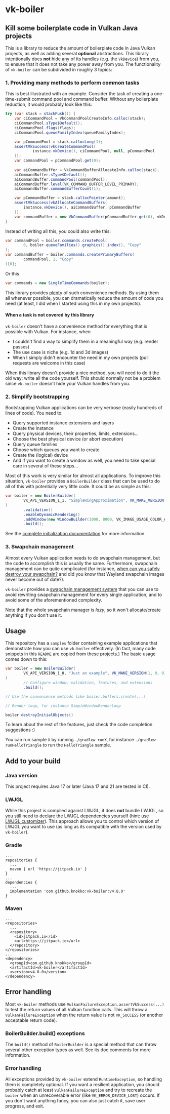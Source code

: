 # vk-boiler
## Kill some boilerplate code in Vulkan Java projects
This is a library to reduce the amount of boilerplate code in Java Vulkan projects,
as well as adding several **optional** abstractions. This library intentionally
does **not** hide any of its handles (e.g. the `VkDevice`) from you, to ensure
that it does not take any power away from you.
The functionality of `vk-boiler` can be subdivided in roughly 3
topics:

### 1. Providing many methods to perform common tasks
This is best illustrated with an example. Consider the task of creating a
one-time-submit command pool and command buffer. Without any boilerplate reduction,
it would probably look like this:
```java
try (var stack = stackPush()) {
    var ciCommandPool = VkCommandPoolCreateInfo.calloc(stack);
    ciCommandPool.sType$Default();
    ciCommandPool.flags(flags);
    ciCommandPool.queueFamilyIndex(queueFamilyIndex);

    var pCommandPool = stack.callocLong(1);
    assertVkSuccess(vkCreateCommandPool(
            instance.vkDevice(), ciCommandPool, null, pCommandPool
    ));
    var commandPool = pCommandPool.get(0);
    
    var aiCommandBuffer = VkCommandBufferAllocateInfo.calloc(stack);
    aiCommandBuffer.sType$Default();
    aiCommandBuffer.commandPool(commandPool);
    aiCommandBuffer.level(VK_COMMAND_BUFFER_LEVEL_PRIMARY);
    aiCommandBuffer.commandBufferCount(1);

    var pCommandBuffer = stack.callocPointer(amount);
    assertVkSuccess(vkAllocateCommandBuffers(
        instance.vkDevice(), aiCommandBuffer, pCommandBuffer
    ));
    var commandBuffer = new VkCommandBuffer(pCommandBuffer.get(0), vkDevice)
}
```
Instead of writing all this, you could also write this:
```java
var commandPool = boiler.commands.createPool(
        0, boiler.queueFamilies().graphics().index(), "Copy"
);
var commandBuffer = boiler.commands.createPrimaryBuffers(
        commandPool, 1, "Copy"
)[0];
```
Or this
```java
var commands = new SingleTimeCommands(boiler);
```
This library provides [plenty](docs/methods.md) of such convenience methods. By using them all whenever
possible, you can dramatically reduce the amount of code you need (at least,
I did when I started using this in my own projects).

#### When a task is not covered by this library
`vk-boiler` doesn't have a convenience method for everything that is possible with
Vulkan. For instance, when
- I couldn't find a way to simplify them in a meaningful way (e.g. render passes)
- The use case is niche (e.g. 1d and 3d images)
- When I simply didn't encounter the need in my own projects (pull requests are
welcome in this case)

When this library doesn't provide a nice method, you will need to do it the old way:
write all the code yourself. This should normally not be a problem since `vk-boiler`
doesn't hide your Vulkan handles from you.

### 2. Simplify bootstrapping
Bootstrapping Vulkan applications can be very verbose (easily hundreds of lines
of code). You need to:
- Query supported instance extensions and layers
- Create the instance
- Query physical devices, their properties, limits, extensions...
- Choose the best physical device (or abort execution)
- Query queue families
- Choose which queues you want to create
- Create the (logical) device
- And if you want to create a window as well, you need to take special care
in several of these steps...

Most of this work is very similar for almost all applications. To improve this
situation, `vk-boiler` provides a `BoilerBuilder` class that can be used to
do all of this with potentially very little code. It could be as simple as
this:
```java
var boiler = new BoilerBuilder(
		VK_API_VERSION_1_1, "SimpleRingApproximation", VK_MAKE_VERSION(0, 2, 0)
)
		.validation()
		.enableDynamicRendering()
		.addWindow(new WindowBuilder(1000, 8000, VK_IMAGE_USAGE_COLOR_ATTACHMENT_BIT))
		.build();
```
See the [complete initialization documentation](docs/initialization.md) for
more information.

### 3. Swapchain management
Almost every Vulkan application needs to do swapchain management, but the code to
accomplish this is usually the same. Furthermore, swapchain management can be quite
complicated (for instance, 
[when can you safely destroy your swapchain?](https://github.com/KhronosGroup/Vulkan-Samples/tree/main/samples/api/swapchain_recreation)
and did you know that Wayland swapchain images never become out of date?).

`vk-boiler` provides a [swapchain management system](docs/swapchain.md)
that you can use to avoid rewriting swapchain management for every single
application, and to avoid some of the aforementioned complexity.

Note that the whole swapchain manager is *lazy*, so it won't allocate/create
anything if you don't use it.

## Usage
This repository has a `samples` folder containing example applications that
demonstrate how you can use `vk-boiler` effectively. (In fact, many code
snippets in this `README` are copied from these projects.) The basic usage
comes down to this:
```java
var boiler = new BoilerBuilder(
        VK_API_VERSION_1_0, "Just an example", VK_MAKE_VERSION(1, 0, 0)
)
        // Configure window, validation, features, and extensions
        .build();

// Use the convenience methods like boiler.buffers.create(...)

// Render loop, for instance SimpleWindowRenderLoop

boiler.destroyInitialObjects()
```
To learn about the rest of the features, just check the code completion
suggestions :)

You can run sample `X` by running `./gradlew runX`, for instance
`./gradlew runHelloTriangle` to run the `HelloTriangle` sample.

## Add to your build
### Java version
This project requires Java 17 or later (Java 17 and 21 are tested in CI).
### LWJGL
While this project is compiled against LWJGL, it does **not** bundle LWJGL, so you
still need to declare the LWJGL dependencies yourself 
(hint: use [LWJGL customizer](https://www.lwjgl.org/customize)). This approach
allows you to control which version of LWJGL you want to use (as long as its
compatible with the version used by `vk-boiler`).
### Gradle
```
...
repositories {
  ...
  maven { url 'https://jitpack.io' }
}
...
dependencies {
  ...
  implementation 'com.github.knokko:vk-boiler:v4.8.0'
}
```

### Maven
```
...
<repositories>
  ...
  <repository>
    <id>jitpack.io</id>
    <url>https://jitpack.io</url>
  </repository>
</repositories>
...
<dependency>
  <groupId>com.github.knokko</groupId>
  <artifactId>vk-boiler</artifactId>
  <version>v4.8.0</version>
</dependency>
```

## Error handling
Most `vk-boiler` methods use `VulkanFailureException.assertVkSuccess(...)` to test
the return values of all Vulkan function calls. This will throw a
`VulkanFailureException` when the return value is not `VK_SUCCESS` (or another
acceptable return code).

### BoilerBuilder.build() exceptions
The `build()` method of `BoilerBuilder` is a special method that can throw
several other exception types as well. See its doc comments for more information.

### Error handling
All exceptions provided by `vk-boiler` extend `RuntimeException`, so handling them
is completely optional. If you want a resilient application, you should probably
catch at least `VulkanFailureException` and try to recreate the `boiler` when an
unrecoverable error (like `VK_ERROR_DEVICE_LOST`) occurs. If you don't want anything
fancy, you can also just catch it, save user progress, and exit.
